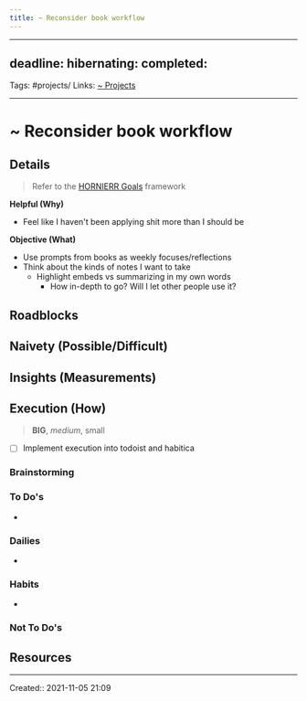 ```yaml
---
title: ~ Reconsider book workflow
---
```


---
deadline:
hibernating:
completed:
---
Tags: #projects/
Links: [~ Projects](out/~-projects.md)
___
# ~ Reconsider book workflow
## Details
> Refer to the [HORNIERR Goals](out/hornierr-goals.md) framework

**Helpful (Why)**
- Feel like I haven't been applying shit more than I should be

**Objective (What)**
- Use prompts from books as weekly focuses/reflections
- Think about the kinds of notes I want to take
	- Highlight embeds vs summarizing in my own words
		- How in-depth to go? Will I let other people use it?

**Roadblocks**
- 

**Naivety (Possible/Difficult)**
- 

**Insights (Measurements)**
- 
## Execution (How)
> **BIG**, *medium*, small

- [ ] Implement execution into todoist and habitica
### Brainstorming
### To Do's
- 
### Dailies
- 
### Habits
- 
### Not To Do's
## Resources

___
Created:: 2021-11-05 21:09
